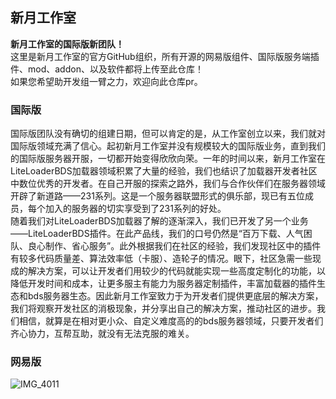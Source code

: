 ## 新月工作室
**新月工作室的国际版新团队！**  
这里是新月工作室的官方GitHub组织，所有开源的网易版组件、国际版服务端插件、mod、addon、以及软件都将上传至此仓库！  
如果您希望助开发组一臂之力，欢迎向此仓库pr。
### 国际版  
国际版团队没有确切的组建日期，但可以肯定的是，从工作室创立以来，我们就对国际版领域充满了信心。起初新月工作室并没有规模较大的国际版业务，直到我们的国际版服务器开服，一切都开始变得欣欣向荣。一年的时间以来，新月工作室在LiteLoaderBDS加载器领域积累了大量的经验，我们也结识了加载器开发者社区中数位优秀的开发者。在自己开服的探索之路外，我们与合作伙伴们在服务器领域开辟了新道路——231系列。这是一个服务器联盟形式的俱乐部，现已有五位成员，每个加入的服务器的切实享受到了231系列的好处。  
随着我们对LiteLoaderBDS加载器了解的逐渐深入，我们已开发了另一个业务——LiteLoaderBDS插件。在此产品线，我们的口号仍然是“百万下载、人气困队、良心制作、省心服务”。此外根据我们在社区的经验，我们发现社区中的插件有较多代码质量差、算法效率低（卡服）、造轮子的情况。眼下，社区急需一些现成的解决方案，可以让开发者们用较少的代码就能实现一些高度定制化的功能，以降低开发时间和成本，让更多服主有能力为服务器定制插件，丰富加载器的插件生态和bds服务器生态。因此新月工作室致力于为开发者们提供更底层的解决方案，我们将观察开发社区的消极现象，并分享出自己的解决方案，推动社区的进步。我们相信，就算是在相对更小众、自定义难度高的的bds服务器领域，只要开发者们齐心协力，互帮互助，就没有无法克服的难关。
### 网易版
![IMG_4011](https://github.com/231software/.github/assets/116894415/6e181903-568d-4b68-ae4b-a787e1123066)

